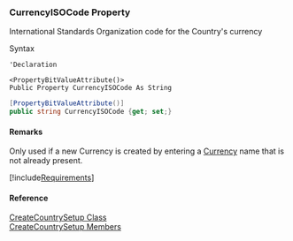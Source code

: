 ﻿### CurrencyISOCode Property

International Standards Organization code for the Country's currency

Syntax

```vbnet
'Declaration

<PropertyBitValueAttribute()>
Public Property CurrencyISOCode As String
```

```csharp
[PropertyBitValueAttribute()]
public string CurrencyISOCode {get; set;}
```

#### Remarks

Only used if a new Currency is created by entering a [Currency](FChoice.Toolkits.Clarify~FChoice.Toolkits.Clarify.Interfaces.CreateCountrySetup~Currency.md) name that is not already present.

[!include[Requirements](../partials/requirements.md)]

#### Reference

[CreateCountrySetup Class](FChoice.Toolkits.Clarify~FChoice.Toolkits.Clarify.Interfaces.CreateCountrySetup.md)  
[CreateCountrySetup Members](FChoice.Toolkits.Clarify~FChoice.Toolkits.Clarify.Interfaces.CreateCountrySetup_members.md)